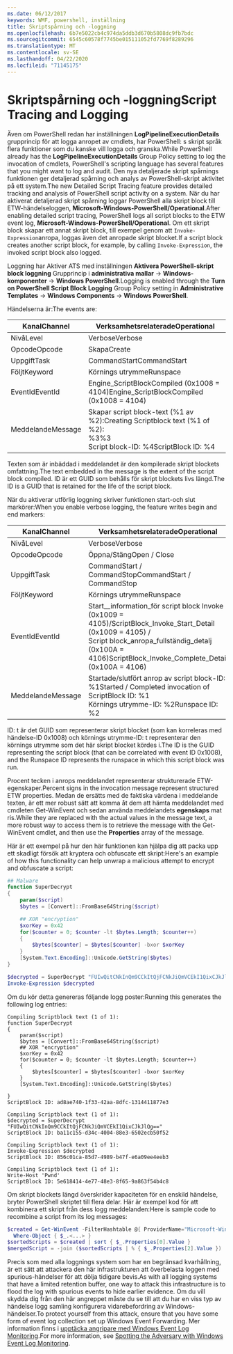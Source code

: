 ```yaml
---
ms.date: 06/12/2017
keywords: WMF, powershell, inställning
title: Skriptspårning och -loggning
ms.openlocfilehash: 6b7e5022cb4c974da5ddb3d670b5808dc9fb7bdc
ms.sourcegitcommit: 6545c60578f7745be015111052fd7769f8289296
ms.translationtype: MT
ms.contentlocale: sv-SE
ms.lasthandoff: 04/22/2020
ms.locfileid: "71145175"
---
```

# <a name="script-tracing-and-logging"></a><span data-ttu-id="c2262-103">Skriptspårning och -loggning</span><span class="sxs-lookup"><span data-stu-id="c2262-103">Script Tracing and Logging</span></span>

<span data-ttu-id="c2262-104">Även om PowerShell redan har inställningen **LogPipelineExecutionDetails** grupprincip för att logga anropet av cmdlets, har PowerShell: s skript språk flera funktioner som du kanske vill logga och granska.</span><span class="sxs-lookup"><span data-stu-id="c2262-104">While PowerShell already has the **LogPipelineExecutionDetails** Group Policy setting to log the invocation of cmdlets, PowerShell's scripting language has several features that you might want to log and audit.</span></span> <span data-ttu-id="c2262-105">Den nya detaljerade skript spårnings funktionen ger detaljerad spårning och analys av PowerShell-skript aktivitet på ett system.</span><span class="sxs-lookup"><span data-stu-id="c2262-105">The new Detailed Script Tracing feature provides detailed tracking and analysis of PowerShell script activity on a system.</span></span> <span data-ttu-id="c2262-106">När du har aktiverat detaljerad skript spårning loggar PowerShell alla skript block till ETW-händelseloggen, **Microsoft-Windows-PowerShell/Operational**.</span><span class="sxs-lookup"><span data-stu-id="c2262-106">After enabling detailed script tracing, PowerShell logs all script blocks to the ETW event log, **Microsoft-Windows-PowerShell/Operational**.</span></span> <span data-ttu-id="c2262-107">Om ett skript block skapar ett annat skript block, till exempel genom att `Invoke-Expression`anropa, loggas även det anropade skript blocket.</span><span class="sxs-lookup"><span data-stu-id="c2262-107">If a script block creates another script block, for example, by calling `Invoke-Expression`, the invoked script block also logged.</span></span>

<span data-ttu-id="c2262-108">Loggning har Aktiver ATS med inställningen **Aktivera PowerShell-skript block loggning** Grupprincip i **administrativa mallar** -> **Windows-komponenter** -> **Windows PowerShell**.</span><span class="sxs-lookup"><span data-stu-id="c2262-108">Logging is enabled through the **Turn on PowerShell Script Block Logging** Group Policy setting in **Administrative Templates** -> **Windows Components** -> **Windows PowerShell**.</span></span>

<span data-ttu-id="c2262-109">Händelserna är:</span><span class="sxs-lookup"><span data-stu-id="c2262-109">The events are:</span></span>

| <span data-ttu-id="c2262-110">Kanal</span><span class="sxs-lookup"><span data-stu-id="c2262-110">Channel</span></span> |                               <span data-ttu-id="c2262-111">Verksamhetsrelaterade</span><span class="sxs-lookup"><span data-stu-id="c2262-111">Operational</span></span>                               |
| ------- | ----------------------------------------------------------------------- |
| <span data-ttu-id="c2262-112">Nivå</span><span class="sxs-lookup"><span data-stu-id="c2262-112">Level</span></span>   | <span data-ttu-id="c2262-113">Verbose</span><span class="sxs-lookup"><span data-stu-id="c2262-113">Verbose</span></span>                                                                 |
| <span data-ttu-id="c2262-114">Opcode</span><span class="sxs-lookup"><span data-stu-id="c2262-114">Opcode</span></span>  | <span data-ttu-id="c2262-115">Skapa</span><span class="sxs-lookup"><span data-stu-id="c2262-115">Create</span></span>                                                                  |
| <span data-ttu-id="c2262-116">Uppgift</span><span class="sxs-lookup"><span data-stu-id="c2262-116">Task</span></span>    | <span data-ttu-id="c2262-117">CommandStart</span><span class="sxs-lookup"><span data-stu-id="c2262-117">CommandStart</span></span>                                                            |
| <span data-ttu-id="c2262-118">Följt</span><span class="sxs-lookup"><span data-stu-id="c2262-118">Keyword</span></span> | <span data-ttu-id="c2262-119">Körnings utrymme</span><span class="sxs-lookup"><span data-stu-id="c2262-119">Runspace</span></span>                                                                |
| <span data-ttu-id="c2262-120">EventId</span><span class="sxs-lookup"><span data-stu-id="c2262-120">EventId</span></span> | <span data-ttu-id="c2262-121">Engine_ScriptBlockCompiled (0x1008 = 4104)</span><span class="sxs-lookup"><span data-stu-id="c2262-121">Engine_ScriptBlockCompiled (0x1008 = 4104)</span></span>                              |
| <span data-ttu-id="c2262-122">Meddelande</span><span class="sxs-lookup"><span data-stu-id="c2262-122">Message</span></span> | <span data-ttu-id="c2262-123">Skapar script block-text (%1 av %2):</span><span class="sxs-lookup"><span data-stu-id="c2262-123">Creating Scriptblock text (%1 of %2):</span></span> </br> <span data-ttu-id="c2262-124">%3</span><span class="sxs-lookup"><span data-stu-id="c2262-124">%3</span></span> </br> <span data-ttu-id="c2262-125">Script block-ID: %4</span><span class="sxs-lookup"><span data-stu-id="c2262-125">ScriptBlock ID: %4</span></span> |


<span data-ttu-id="c2262-126">Texten som är inbäddad i meddelandet är den kompilerade skript blockets omfattning.</span><span class="sxs-lookup"><span data-stu-id="c2262-126">The text embedded in the message is the extent of the script block compiled.</span></span> <span data-ttu-id="c2262-127">ID är ett GUID som behålls för skript blockets livs längd.</span><span class="sxs-lookup"><span data-stu-id="c2262-127">The ID is a GUID that is retained for the life of the script block.</span></span>

<span data-ttu-id="c2262-128">När du aktiverar utförlig loggning skriver funktionen start-och slut markörer:</span><span class="sxs-lookup"><span data-stu-id="c2262-128">When you enable verbose logging, the feature writes begin and end markers:</span></span>

| <span data-ttu-id="c2262-129">Kanal</span><span class="sxs-lookup"><span data-stu-id="c2262-129">Channel</span></span> |                                 <span data-ttu-id="c2262-130">Verksamhetsrelaterade</span><span class="sxs-lookup"><span data-stu-id="c2262-130">Operational</span></span>                                |
| ------- | -------------------------------------------------------------------------- |
| <span data-ttu-id="c2262-131">Nivå</span><span class="sxs-lookup"><span data-stu-id="c2262-131">Level</span></span>   | <span data-ttu-id="c2262-132">Verbose</span><span class="sxs-lookup"><span data-stu-id="c2262-132">Verbose</span></span>                                                                    |
| <span data-ttu-id="c2262-133">Opcode</span><span class="sxs-lookup"><span data-stu-id="c2262-133">Opcode</span></span>  | <span data-ttu-id="c2262-134">Öppna/Stäng</span><span class="sxs-lookup"><span data-stu-id="c2262-134">Open / Close</span></span>                                                               |
| <span data-ttu-id="c2262-135">Uppgift</span><span class="sxs-lookup"><span data-stu-id="c2262-135">Task</span></span>    | <span data-ttu-id="c2262-136">CommandStart / CommandStop</span><span class="sxs-lookup"><span data-stu-id="c2262-136">CommandStart / CommandStop</span></span>                                                 |
| <span data-ttu-id="c2262-137">Följt</span><span class="sxs-lookup"><span data-stu-id="c2262-137">Keyword</span></span> | <span data-ttu-id="c2262-138">Körnings utrymme</span><span class="sxs-lookup"><span data-stu-id="c2262-138">Runspace</span></span>                                                                   |
| <span data-ttu-id="c2262-139">EventId</span><span class="sxs-lookup"><span data-stu-id="c2262-139">EventId</span></span> | <span data-ttu-id="c2262-140">Start\_\_information\_för script block Invoke (0x1009 = 4105)/</span><span class="sxs-lookup"><span data-stu-id="c2262-140">ScriptBlock\_Invoke\_Start\_Detail (0x1009 = 4105) /</span></span> </br> <span data-ttu-id="c2262-141">Script block\_anropa\_fullständig\_detalj (0x100A = 4106)</span><span class="sxs-lookup"><span data-stu-id="c2262-141">ScriptBlock\_Invoke\_Complete\_Detail (0x100A = 4106)</span></span> |
| <span data-ttu-id="c2262-142">Meddelande</span><span class="sxs-lookup"><span data-stu-id="c2262-142">Message</span></span> | <span data-ttu-id="c2262-143">Startade/slutfört anrop av script block-ID: %1</span><span class="sxs-lookup"><span data-stu-id="c2262-143">Started / Completed invocation of ScriptBlock ID: %1</span></span> </br> <span data-ttu-id="c2262-144">Körnings utrymme-ID: %2</span><span class="sxs-lookup"><span data-stu-id="c2262-144">Runspace ID: %2</span></span> |

<span data-ttu-id="c2262-145">ID: t är det GUID som representerar skript blocket (som kan korreleras med händelse-ID 0x1008) och körnings utrymme-ID: t representerar den körnings utrymme som det här skript blocket kördes i.</span><span class="sxs-lookup"><span data-stu-id="c2262-145">The ID is the GUID representing the script block (that can be correlated with event ID 0x1008), and the Runspace ID represents the runspace in which this script block was run.</span></span>

<span data-ttu-id="c2262-146">Procent tecken i anrops meddelandet representerar strukturerade ETW-egenskaper.</span><span class="sxs-lookup"><span data-stu-id="c2262-146">Percent signs in the invocation message represent structured ETW properties.</span></span> <span data-ttu-id="c2262-147">Medan de ersätts med de faktiska värdena i meddelande texten, är ett mer robust sätt att komma åt dem att hämta meddelandet med cmdleten Get-WinEvent och sedan använda meddelandets **egenskaps** mat ris.</span><span class="sxs-lookup"><span data-stu-id="c2262-147">While they are replaced with the actual values in the message text, a more robust way to access them is to retrieve the message with the Get-WinEvent cmdlet, and then use the **Properties** array of the message.</span></span>

<span data-ttu-id="c2262-148">Här är ett exempel på hur den här funktionen kan hjälpa dig att packa upp ett skadligt försök att kryptera och obfuscate ett skript:</span><span class="sxs-lookup"><span data-stu-id="c2262-148">Here's an example of how this functionality can help unwrap a malicious attempt to encrypt and obfuscate a script:</span></span>

```powershell
## Malware
function SuperDecrypt
{
    param($script)
    $bytes = [Convert]::FromBase64String($script)

    ## XOR "encryption"
    $xorKey = 0x42
    for($counter = 0; $counter -lt $bytes.Length; $counter++)
    {
        $bytes[$counter] = $bytes[$counter] -bxor $xorKey
    }
    [System.Text.Encoding]::Unicode.GetString($bytes)
}

$decrypted = SuperDecrypt "FUIwQitCNkInQm9CCkItQjFCNkJiQmVCEkI1QixCJkJlQg=="
Invoke-Expression $decrypted
```

<span data-ttu-id="c2262-149">Om du kör detta genereras följande logg poster:</span><span class="sxs-lookup"><span data-stu-id="c2262-149">Running this generates the following log entries:</span></span>

```Output
Compiling Scriptblock text (1 of 1):
function SuperDecrypt
{
    param($script)
    $bytes = [Convert]::FromBase64String($script)
    ## XOR "encryption"
    $xorKey = 0x42
    for($counter = 0; $counter -lt $bytes.Length; $counter++)
    {
        $bytes[$counter] = $bytes[$counter] -bxor $xorKey
    }
    [System.Text.Encoding]::Unicode.GetString($bytes)

}
ScriptBlock ID: ad8ae740-1f33-42aa-8dfc-1314411877e3

Compiling Scriptblock text (1 of 1):
$decrypted = SuperDecrypt "FUIwQitCNkInQm9CCkItQjFCNkJiQmVCEkI1QixCJkJlQg=="
ScriptBlock ID: ba11c155-d34c-4004-88e3-6502ecb50f52

Compiling Scriptblock text (1 of 1):
Invoke-Expression $decrypted
ScriptBlock ID: 856c01ca-85d7-4989-b47f-e6a09ee4eeb3

Compiling Scriptblock text (1 of 1):
Write-Host 'Pwnd'
ScriptBlock ID: 5e618414-4e77-48e3-8f65-9a863f54b4c8
```

Om skript blockets längd överskrider kapaciteten för en enskild händelse, bryter PowerShell skriptet till flera delar. <span data-ttu-id="c2262-151">Här är exempel kod för att kombinera ett skript från dess logg meddelanden:</span><span class="sxs-lookup"><span data-stu-id="c2262-151">Here is sample code to recombine a script from its log messages:</span></span>

```powershell
$created = Get-WinEvent -FilterHashtable @{ ProviderName="Microsoft-Windows-PowerShell"; Id = 4104 } |
  Where-Object { $_.<...> }
$sortedScripts = $created | sort { $_.Properties[0].Value }
$mergedScript = -join ($sortedScripts | % { $_.Properties[2].Value })
```

<span data-ttu-id="c2262-152">Precis som med alla loggnings system som har en begränsad kvarhållning, är ett sätt att attackera den här infrastrukturen att överbelasta loggen med spurious-händelser för att dölja tidigare bevis.</span><span class="sxs-lookup"><span data-stu-id="c2262-152">As with all logging systems that have a limited retention buffer, one way to attack this infrastructure is to flood the log with spurious events to hide earlier evidence.</span></span> <span data-ttu-id="c2262-153">Om du vill skydda dig från den här angreppet måste du se till att du har en viss typ av händelse logg samling konfigurera vidarebefordring av Windows-händelser.</span><span class="sxs-lookup"><span data-stu-id="c2262-153">To protect yourself from this attack, ensure that you have some form of event log collection set up Windows Event Forwarding.</span></span> <span data-ttu-id="c2262-154">Mer information finns i [upptäcka angripare med Windows Event Log Monitoring](https://apps.nsa.gov/iaarchive/library/reports/spotting-the-adversary-with-windows-event-log-monitoring.cfm).</span><span class="sxs-lookup"><span data-stu-id="c2262-154">For more information, see [Spotting the Adversary with Windows Event Log Monitoring](https://apps.nsa.gov/iaarchive/library/reports/spotting-the-adversary-with-windows-event-log-monitoring.cfm).</span></span>